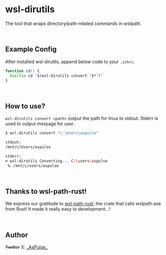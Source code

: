 # wsl-dirutils
The tool that wraps directory/path-related commands in wslpath.

<br />

## Example Config

After installed wsl-dirutils, append below code to your `.zshrc`.
```zsh
function cd() {
  builtin cd "$(wsl-dirutils convert "$*")"
}
```

<br />

## How to use?

`wsl-dirutils convert <path>` output the path for linux to stdout.
Stderr is used to output message for user.

```bash
$ wsl-dirutils convert "C:\Users\aspulse"

stdout:
/mnt/c/Users/aspulse

stderr:
⊘ wsl-dirutils Converting... C:\users\aspulse
 ⮑ /mnt/c/users/aspulse
```

<br />

## Thanks to wsl-path-rust! 

We express our gratitude to [wsl-path-rust](https://github.com/pratikpc/wsl-path-rust), the crate that calls wslpath.exe from Rust!
It made it really easy to development...!

<br />

## Author

~~Twitter~~ X: [\_AsPulse\_](https://x.com/_AsPulse_)


